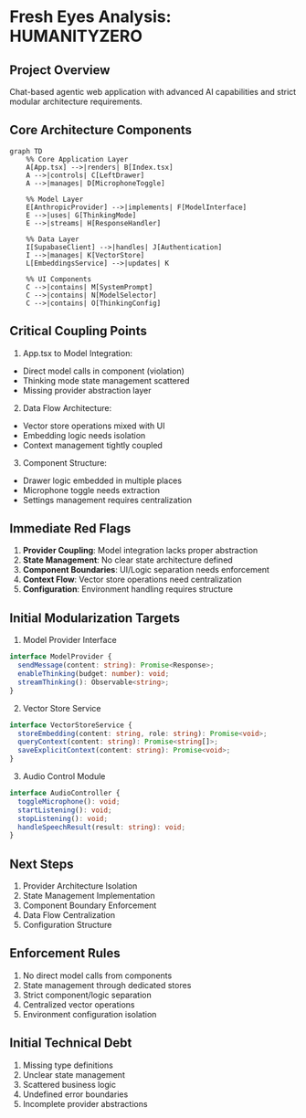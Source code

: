# Fresh Eyes Analysis: HUMANITYZERO

## Project Overview
Chat-based agentic web application with advanced AI capabilities and strict modular architecture requirements.

## Core Architecture Components

```mermaid
graph TD
    %% Core Application Layer
    A[App.tsx] -->|renders| B[Index.tsx]
    A -->|controls| C[LeftDrawer]
    A -->|manages| D[MicrophoneToggle]

    %% Model Layer
    E[AnthropicProvider] -->|implements| F[ModelInterface]
    E -->|uses| G[ThinkingMode]
    E -->|streams| H[ResponseHandler]

    %% Data Layer
    I[SupabaseClient] -->|handles| J[Authentication]
    I -->|manages| K[VectorStore]
    L[EmbeddingsService] -->|updates| K
    
    %% UI Components
    C -->|contains| M[SystemPrompt]
    C -->|contains| N[ModelSelector]
    C -->|contains| O[ThinkingConfig]
```

## Critical Coupling Points

1. App.tsx to Model Integration:
- Direct model calls in component (violation)
- Thinking mode state management scattered
- Missing provider abstraction layer

2. Data Flow Architecture:
- Vector store operations mixed with UI
- Embedding logic needs isolation
- Context management tightly coupled

3. Component Structure:
- Drawer logic embedded in multiple places
- Microphone toggle needs extraction
- Settings management requires centralization

## Immediate Red Flags

1. **Provider Coupling**: Model integration lacks proper abstraction
2. **State Management**: No clear state architecture defined
3. **Component Boundaries**: UI/Logic separation needs enforcement
4. **Context Flow**: Vector store operations need centralization
5. **Configuration**: Environment handling requires structure

## Initial Modularization Targets

1. Model Provider Interface
```typescript
interface ModelProvider {
  sendMessage(content: string): Promise<Response>;
  enableThinking(budget: number): void;
  streamThinking(): Observable<string>;
}
```

2. Vector Store Service
```typescript
interface VectorStoreService {
  storeEmbedding(content: string, role: string): Promise<void>;
  queryContext(content: string): Promise<string[]>;
  saveExplicitContext(content: string): Promise<void>;
}
```

3. Audio Control Module
```typescript
interface AudioController {
  toggleMicrophone(): void;
  startListening(): void;
  stopListening(): void;
  handleSpeechResult(result: string): void;
}
```

## Next Steps

1. Provider Architecture Isolation
2. State Management Implementation
3. Component Boundary Enforcement
4. Data Flow Centralization
5. Configuration Structure

## Enforcement Rules

1. No direct model calls from components
2. State management through dedicated stores
3. Strict component/logic separation
4. Centralized vector operations
5. Environment configuration isolation

## Initial Technical Debt

1. Missing type definitions
2. Unclear state management
3. Scattered business logic
4. Undefined error boundaries
5. Incomplete provider abstractions